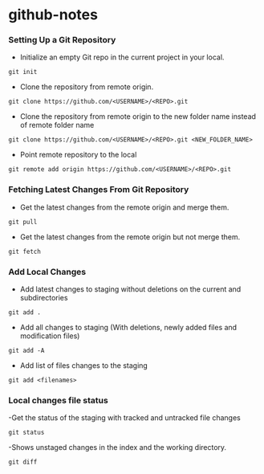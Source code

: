 # github-notes 

### Setting Up a Git Repository

- Initialize an empty Git repo in the current project in your local.
```
git init
```

- Clone the repository from remote origin.
```
git clone https://github.com/<USERNAME>/<REPO>.git
```

- Clone the repository from remote origin to the new folder name instead of remote folder name
```
git clone https://github.com/<USERNAME>/<REPO>.git <NEW_FOLDER_NAME>
```

- Point remote repository to the local
```
git remote add origin https://github.com/<USERNAME>/<REPO>.git
```

### Fetching Latest Changes From Git Repository

- Get the latest changes from the remote origin and merge them.
```
git pull
```

- Get the latest changes from the remote origin but not merge them.
```
git fetch
```

### Add Local Changes

- Add latest changes to staging without deletions on the current and subdirectories
```
git add .
```

- Add all changes to staging (With deletions, newly added files and modification files)
```
git add -A
```

- Add list of files changes to the staging
```
git add <filenames>
```

### Local changes file status

-Get the status of the staging with tracked and untracked file changes 
```
git status
```

-Shows unstaged changes in the index and the working directory.
```
git diff
```
